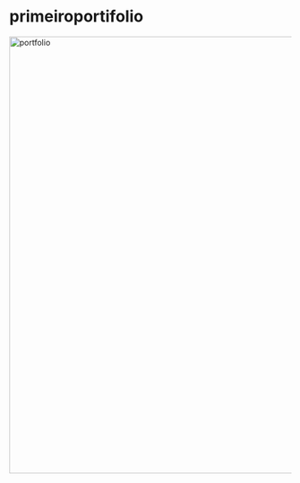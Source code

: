 ﻿# primeiroportifolio
<img width="1851" height="780" alt="portfolio" src="https://github.com/user-attachments/assets/12ff9bbc-8f98-452c-914a-421d84c6771c" />
